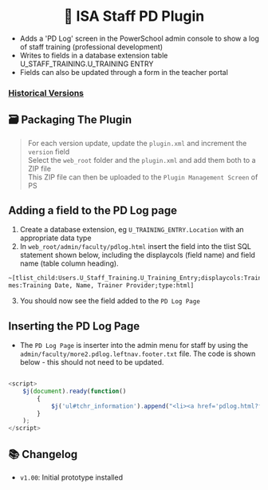 <h1 align="center">🚨 ISA Staff PD Plugin</h1>

* Adds a 'PD Log' screen in the PowerSchool admin console to show a log of staff training (professional development)
* Writes to fields in a database extension table U_STAFF_TRAINING.U_TRAINING ENTRY
* Fields can also be updated through a form in the teacher portal


### [Historical Versions](https://github.com/InternationalSchoolAberdeen/ISAPowerSchoolPlugins/tree/main/ISA%20PD%20Log/Previous%20Versions)

## 🗃 Packaging The Plugin
> For each version update, update the `plugin.xml` and increment the `version` field <br>
> Select the `web_root` folder and the `plugin.xml` and add them both to a ZIP file <br>
> This ZIP file can then be uploaded to the `Plugin Management Screen` of PS 

## Adding a field to the PD Log page

1. Create a database extension, eg `U_TRAINING_ENTRY.Location` with an appropriate data type
2. In `web_root/admin/faculty/pdlog.html` insert the field into the tlist SQL statement shown below, including the displaycols (field name) and field name (table column heading).
```html
~[tlist_child:Users.U_Staff_Training.U_Training_Entry;displaycols:Training_Date,Training_Name,Training_Provider;fieldNa
mes:Training Date, Name, Trainer Provider;type:html]
```   
3. You should now see the field added to the `PD Log Page` 

## Inserting the PD Log Page
* The `PD Log Page` is inserter into the admin menu for staff by using the `admin/faculty/more2.pdlog.leftnav.footer.txt` file.  The code is shown below - this should not need to be updated.

```javascript

<script>
	$j(document).ready(function()
		{
			$j('ul#tchr_information').append("<li><a href='pdlog.html?frn=~(frn)'>PD Log</a></li>");
		}
	);
</script>
```

## 📚 Changelog
- `v1.00`: Initial prototype installed
